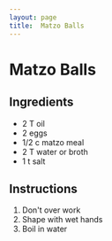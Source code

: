 ```yaml
---
layout: page
title:  Matzo Balls
---
```


# Matzo Balls

## Ingredients
- 2 T oil
- 2 eggs
- 1/2 c matzo meal
- 2 T water or broth
- 1 t salt

## Instructions 
1. Don't over work
1. Shape with wet hands
1. Boil in water
